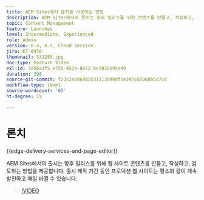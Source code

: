```yaml
---
title: AEM Sites에서 론치를 사용하는 방법
description: AEM Sites에서의 론치는 향후 릴리스를 위한 콘텐츠를 만들고, 작성하고, 검토하는 방법을 제공합니다.
topic: Content Management
feature: Launches
level: Intermediate, Experienced
role: Admin
version: 6.4, 6.5, Cloud Service
jira: KT-6970
thumbnail: 331285.jpg
doc-type: Feature Video
exl-id: 7e5ba3f5-e755-452a-8e72-be7832e95a49
duration: 398
source-git-commit: f23c2ab86d42531113690df2e342c65060b5c7cd
workflow-type: tm+mt
source-wordcount: '65'
ht-degree: 1%

---
```


# 론치

{{edge-delivery-services-and-page-editor}}

AEM Sites에서의 출시는 향후 릴리스를 위해 웹 사이트 콘텐츠를 만들고, 작성하고, 검토하는 방법을 제공합니다. 출시 제작 기간 동안 프로덕션 웹 사이트는 평소와 같이 계속 발전하고 매일 바뀔 수 있습니다.

>[!VIDEO](https://video.tv.adobe.com/v/331285?quality=12&learn=on)

